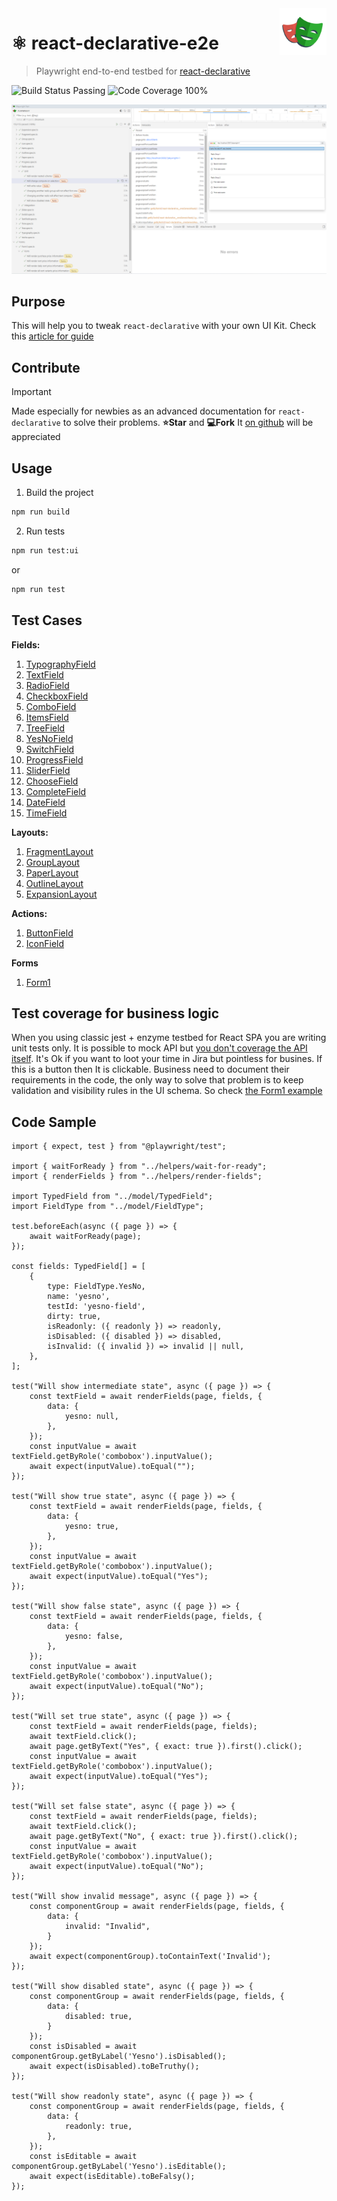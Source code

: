 <img src="./docs/playwright-logo.svg" height="75px" align="right">

# ⚛️ react-declarative-e2e

> Playwright end-to-end testbed for [react-declarative](https://github.com/react-declarative/react-declarative)

![Build Status Passing](https://raw.githubusercontent.com/dwyl/repo-badges/main/svg/build-passing.svg)
![Code Coverage 100%](https://raw.githubusercontent.com/dwyl/repo-badges/main/svg/coverage-100.svg)

![screenshot](./docs/screenshot.png)

## Purpose

This will help you to tweak `react-declarative` with your own UI Kit. Check this [article for guide](https://github.com/react-declarative/react-declarative/blob/master/docs/other/how-to-implement-uikit.md)

## Contribute

> [!IMPORTANT]
> Made especially for newbies as an advanced documentation for `react-declarative` to solve their problems. **⭐Star** and **💻Fork** It [on github](https://github.com/react-declarative/react-declarative) will be appreciated

## Usage

1. Build the project

```bash
npm run build
```

2. Run tests

```bash
npm run test:ui
```

or

```bash
npm run test
```


## Test Cases

**Fields:**

1. [TypographyField](./e2e/spec/Fields/Typography.spec.ts)
2. [TextField](./e2e/spec/Fields/TextField.spec.ts)
3. [RadioField](./e2e/spec/Fields/Radio.spec.ts)
4. [CheckboxField](./e2e/spec/Fields/Checkbox.spec.ts)
5. [ComboField](./e2e/spec/Fields/Combo.spec.ts)
6. [ItemsField](./e2e/spec/Fields/Items.spec.ts)
7. [TreeField](./e2e/spec/Fields/Tree.spec.ts)
8. [YesNoField](./e2e/spec/Fields/YesNo.spec.ts)
9. [SwitchField](./e2e/spec/Fields/Switch.spec.ts)
10. [ProgressField](./e2e/spec/Fields/Progress.spec.ts)
11. [SliderField](./e2e/spec/Fields/Slider.spec.ts)
12. [ChooseField](./e2e/spec/Fields/Choose.spec.ts)
13. [CompleteField](./e2e/spec/Fields/Complete.spec.ts)
14. [DateField](./e2e/spec/Fields/Date.spec.ts)
15. [TimeField](./e2e/spec/Fields/Time.spec.ts)

**Layouts:**

1. [FragmentLayout](./e2e/spec/Fields/Fragment.spec.ts)
2. [GroupLayout](./e2e/spec/Fields/Group.spec.ts)
3. [PaperLayout](./e2e/spec/Fields/Paper.spec.ts)
4. [OutlineLayout](./e2e/spec/Fields/Outline.spec.ts)
4. [ExpansionLayout](./e2e/spec/Fields/Expansion.spec.ts)

**Actions:**

1. [ButtonField](./e2e/spec/Fields/Button.spec.ts)
2. [IconField](./e2e/spec/Fields/Icon.spec.ts)

**Forms**

1. [Form1](./e2e/spec/Forms/Form1.spec.ts)

## Test coverage for business logic

When you using classic jest + enzyme testbed for React SPA you are writing unit tests only. It is possible to mock API but [you don't coverage the API itself](https://github.com/react-declarative/react-declarative/blob/master/docs/other/code-sideeffect.md). It's Ok if you want to loot your time in Jira but pointless for busines. If this is a button then It is clickable. Business need to document their requirements in the code, the only way to solve that problem is to keep validation and visibility rules in the UI schema. So check [the Form1 example](./e2e/spec/Forms/Form1.spec.ts)

## Code Sample

```tsx
import { expect, test } from "@playwright/test";

import { waitForReady } from "../helpers/wait-for-ready";
import { renderFields } from "../helpers/render-fields";

import TypedField from "../model/TypedField";
import FieldType from "../model/FieldType";

test.beforeEach(async ({ page }) => {
    await waitForReady(page);
});

const fields: TypedField[] = [
    {
        type: FieldType.YesNo,
        name: 'yesno',
        testId: 'yesno-field',
        dirty: true,
        isReadonly: ({ readonly }) => readonly,
        isDisabled: ({ disabled }) => disabled,
        isInvalid: ({ invalid }) => invalid || null,
    },
];

test("Will show intermediate state", async ({ page }) => {
    const textField = await renderFields(page, fields, {
        data: {
            yesno: null,
        },
    });
    const inputValue = await textField.getByRole('combobox').inputValue();
    await expect(inputValue).toEqual("");
});

test("Will show true state", async ({ page }) => {
    const textField = await renderFields(page, fields, {
        data: {
            yesno: true,
        },
    });
    const inputValue = await textField.getByRole('combobox').inputValue();
    await expect(inputValue).toEqual("Yes");
});

test("Will show false state", async ({ page }) => {
    const textField = await renderFields(page, fields, {
        data: {
            yesno: false,
        },
    });
    const inputValue = await textField.getByRole('combobox').inputValue();
    await expect(inputValue).toEqual("No");
});

test("Will set true state", async ({ page }) => {
    const textField = await renderFields(page, fields);
    await textField.click();
    await page.getByText("Yes", { exact: true }).first().click();
    const inputValue = await textField.getByRole('combobox').inputValue();
    await expect(inputValue).toEqual("Yes");
});

test("Will set false state", async ({ page }) => {
    const textField = await renderFields(page, fields);
    await textField.click();
    await page.getByText("No", { exact: true }).first().click();
    const inputValue = await textField.getByRole('combobox').inputValue();
    await expect(inputValue).toEqual("No");
});

test("Will show invalid message", async ({ page }) => {
    const componentGroup = await renderFields(page, fields, {
        data: {
            invalid: "Invalid",
        }
    });
    await expect(componentGroup).toContainText('Invalid');
});

test("Will show disabled state", async ({ page }) => {
    const componentGroup = await renderFields(page, fields, {
        data: {
            disabled: true,
        }
    });
    const isDisabled = await componentGroup.getByLabel('Yesno').isDisabled();
    await expect(isDisabled).toBeTruthy();
});

test("Will show readonly state", async ({ page }) => {
    const componentGroup = await renderFields(page, fields, {
        data: {
            readonly: true,
        },
    });
    const isEditable = await componentGroup.getByLabel('Yesno').isEditable();
    await expect(isEditable).toBeFalsy();
});

```
